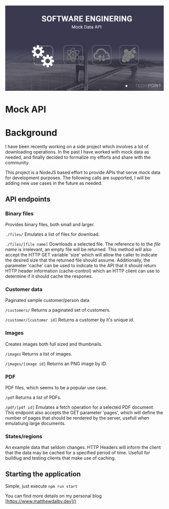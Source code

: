 
![Alt text](images/mock-api.png)

# Mock API

# Background
I have been recently working on a side project which involves a lot of downloading operations. In the past I have worked with mock data as needed, and finally decided to formalize my efforts and share with the community.

This project is a NodeJS based effort to provide APIs that serve mock data for development purposes. The following calls are supported, I will be adding  new use cases in the future as needed.

## API endpoints
### Binary files
Provides binary files, both small and larger.

`./files/`
Emulates a list of files for download.

`./files/[file name]`
Downloads a selected file. The reference to to the *file name* is irrelevant, an empty file will be returned. This method will also accept the HTTP GET variable 'size' which will allow the caller to indicate the desired size that the returned file should assume. Additionally, the parameter 'cache' can be used to indicate to the API that it should return HTTP header information (cache-control) which an HTTP client can use to determine if it should cache the respones.

### Customer data
Paginated sample customer/person data

`/customers/`
Returns a paginated set of customers.

`/customer/[customer id]`
Returns a customer by it's unique id.

### Images
Creates images both full sized and thumbnails.

`/images`
Returns a list of images.

`/images/[image id]`
Returns an PNG image by ID.

### PDF 
PDF files, which seems to be a popular use case.

`/pdf`
Returns a list of PDFs.

`/pdf/[pdf id]`
Emulates a fetch operation for a selected PDF document. This endpoint also accepts the GET parameter 'pages', which will define the number of pages that should be rendered by the server, usefull when emulatiung large documents.


### States/regions
An example data that seldom changes. HTTP Headers will inform the client that the data may be cached for a specified period of time. Usefull for buildiug and testing clients that make use of caching.

## Starting the application
Simple, just execute `npm run start`

You can find more details on my personal blog [https://www.matthewdalby.dev]()